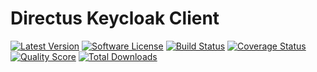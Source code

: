 # Directus Keycloak Client

[![Latest Version](https://img.shields.io/github/release/makuro/directus_keycloak_client.svg?style=flat-square)](https://github.com/makuro/directus_keycloak_client/releases)
[![Software License](https://img.shields.io/badge/license-MIT-brightgreen.svg?style=flat-square)](LICENSE.md)
[![Build Status](https://img.shields.io/travis/makuro/directus_keycloak_client/master.svg?style=flat-square)](https://travis-ci.org/makuro/directus_keycloak_client)
[![Coverage Status](https://img.shields.io/scrutinizer/coverage/g/makuro/directus_keycloak_client.svg?style=flat-square)](https://scrutinizer-ci.com/g/makuro/directus_keycloak_client/code-structure)
[![Quality Score](https://img.shields.io/scrutinizer/g/makuro/directus_keycloak_client.svg?style=flat-square)](https://scrutinizer-ci.com/g/makuro/directus_keycloak_client)
[![Total Downloads](https://img.shields.io/packagist/dt/makuro/directus_keycloak_client.svg?style=flat-square)](https://packagist.org/packages/makuro/directus_keycloak_client)